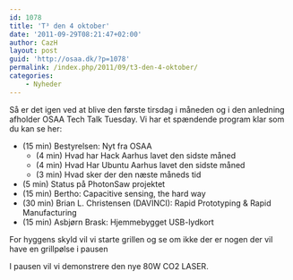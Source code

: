 ```yaml
---
id: 1078
title: 'T³ den 4 oktober'
date: '2011-09-29T08:21:47+02:00'
author: CazH
layout: post
guid: 'http://osaa.dk/?p=1078'
permalink: /index.php/2011/09/t3-den-4-oktober/
categories:
    - Nyheder
---
```


Så er det igen ved at blive den første tirsdag i måneden og i den anledning afholder OSAA Tech Talk Tuesday. Vi har et spændende program klar som du kan se her:

- (15 min) Bestyrelsen: Nyt fra OSAA 
    - (4 min) Hvad har Hack Aarhus lavet den sidste måned
    - (4 min) Hvad Har Ubuntu Aarhus lavet den sidste måned
    - (3 min) Hvad sker der den næste måneds tid
- (5 min) Status på PhotonSaw projektet
- (15 min) Bertho: Capacitive sensing, the hard way
- (30 min) Brian L. Christensen (DAVINCI): Rapid Prototyping &amp; Rapid Manufacturing
- (15 min) Asbjørn Brask: Hjemmebygget USB-lydkort

For hyggens skyld vil vi starte grillen og se om ikke der er nogen der vil have en grillpølse i pausen

I pausen vil vi demonstrere den nye 80W CO2 LASER.